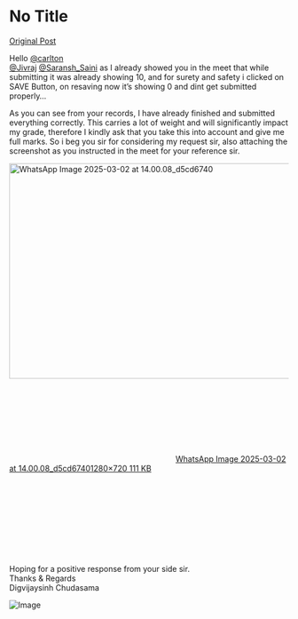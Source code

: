 # No Title

[Original Post](https://discourse.onlinedegree.iitm.ac.in/t/168832/60)

<p>Hello  <a class="mention" href="/u/carlton">@carlton</a><br>
<a class="mention" href="/u/jivraj">@Jivraj</a> <a class="mention" href="/u/saransh_saini">@Saransh_Saini</a> as I already showed you in the meet that while submitting it was already showing 10, and for surety and safety i clicked on SAVE Button, on resaving now it’s showing 0 and dint get submitted properly…</p>
<p>As you can see from your records, I have already finished and submitted everything correctly. This carries a lot of weight and will significantly impact my grade, therefore I kindly ask that you take this into account and give me full marks. So i beg you sir for considering my request sir, also attaching the screenshot as you instructed in the meet for your reference sir.<br>
<div class="lightbox-wrapper"><a class="lightbox" href="https://europe1.discourse-cdn.com/flex013/uploads/iitm/original/3X/b/3/b3b04398aa0d8d23f8695914e54a47f90d73f580.jpeg" data-download-href="/uploads/short-url/pDB6TqaED2Mst5pSnYGI603e0Gk.jpeg?dl=1" title="WhatsApp Image 2025-03-02 at 14.00.08_d5cd6740" rel="noopener nofollow ugc"><img src="https://europe1.discourse-cdn.com/flex013/uploads/iitm/optimized/3X/b/3/b3b04398aa0d8d23f8695914e54a47f90d73f580_2_690x388.jpeg" alt="WhatsApp Image 2025-03-02 at 14.00.08_d5cd6740" data-base62-sha1="pDB6TqaED2Mst5pSnYGI603e0Gk" width="690" height="388" srcset="https://europe1.discourse-cdn.com/flex013/uploads/iitm/optimized/3X/b/3/b3b04398aa0d8d23f8695914e54a47f90d73f580_2_690x388.jpeg, https://europe1.discourse-cdn.com/flex013/uploads/iitm/optimized/3X/b/3/b3b04398aa0d8d23f8695914e54a47f90d73f580_2_1035x582.jpeg 1.5x, https://europe1.discourse-cdn.com/flex013/uploads/iitm/original/3X/b/3/b3b04398aa0d8d23f8695914e54a47f90d73f580.jpeg 2x" data-dominant-color="2B2A2E"><div class="meta"><svg class="fa d-icon d-icon-far-image svg-icon" aria-hidden="true"><use href="#far-image"></use></svg><span class="filename">WhatsApp Image 2025-03-02 at 14.00.08_d5cd6740</span><span class="informations">1280×720 111 KB</span><svg class="fa d-icon d-icon-discourse-expand svg-icon" aria-hidden="true"><use href="#discourse-expand"></use></svg></div></a></div></p>
<p>Hoping for a positive response from your side sir.<br>
Thanks &amp; Regards<br>
Digvijaysinh Chudasama</p>

![Image](https://europe1.discourse-cdn.com/flex013/uploads/iitm/optimized/3X/b/3/b3b04398aa0d8d23f8695914e54a47f90d73f580_2_690x388.jpeg)